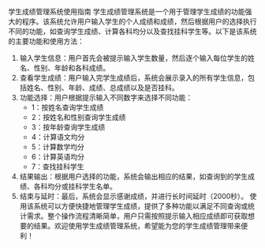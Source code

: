 学生成绩管理系统使用指南
学生成绩管理系统是一个用于管理学生成绩的功能强大的程序。该系统允许用户输入学生的个人成绩和成绩，然后根据用户的选择执行不同的功能，如查询学生成绩、计算各科均分以及查找挂科学生等。以下是该系统的主要功能和使用方法：
1. 输入学生信息：用户首先会被提示输入学生数量，然后逐个输入每位学生的姓名、性别、年龄和各科成绩。
2. 查看学生成绩：用户输入完学生成绩后，系统会展示录入的所有学生信息，包括姓名、性别、年龄、成绩、总成绩以及是否挂科。
3. 功能选择：用户根据提示输入不同数字来选择不同功能：
    - 1：按姓名查询学生成绩
    - 2：按姓名和性别查询学生成绩
    - 3：按年龄查询学生成绩
    - 4：计算语文均分
    - 5：计算数学均分
    - 6：计算英语均分
    - 7：查找挂科学生
4. 结果输出：根据用户选择的功能，系统会输出相应的结果，如查询到的学生成绩、各科均分或挂科学生名单。
5. 结束与延时：最后，系统会显示感谢成绩，并进行长时间延时（2000秒）。
使用该系统可以方便快捷地管理学生成绩，提供了多种功能以满足不同查询或统计需求。整个操作流程清晰简单，用户只需按照提示输入相应成绩即可获取想要的结果。欢迎使用学生成绩管理系统，希望能为您的学生成绩管理带来便利！
